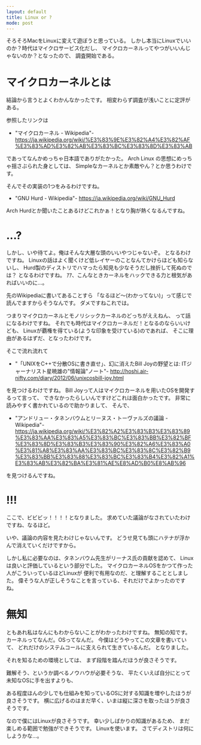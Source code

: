 ```yaml
---
layout: default
title: Linux or ?
mode: post
---
```

<!--readmore-->

そろそろMacをLinuxに変えて遊ぼうと思っている。
しかし本当にLinuxでいいのか？時代はマイクロサービス化だし、
マイクロカーネルってやつがいいんじゃないのか？となったので、
調査開始である。

# マイクロカーネルとは

結論から言うとよくわかんなかったです。
相変わらず調査が浅いことに定評がある。

参照したリンクは

- "マイクロカーネル - Wikipedia"- https://ja.wikipedia.org/wiki/%E3%83%9E%E3%82%A4%E3%82%AF%E3%83%AD%E3%82%AB%E3%83%BC%E3%83%8D%E3%83%AB

であってなんかめっちゃ日本語でありがたかった。
Arch Linux の思想にめっちゃ揺さぶられた身としては、
Simpleなカーネルとか素敵やん？とか思うわけです。

そんでその実装の1つをみるわけですね。

- "GNU Hurd - Wikipedia"- https://ja.wikipedia.org/wiki/GNU_Hurd

Arch Hurdとか聞いたことあるけどこれかぁ！となり胸が熱くなるんですね。

# ...?

しかし、いや待てよ。俺はそんな大層な頭のいいやつじゃないぞ。
となるわけですね。
Linuxの話はよく聞くけど低レイヤーのことなんてかけらほども知らないし、
Hurd製のディストリでハマったら知見も少なそうだし挫折して死ぬのでは？
となるわけですね。
ｱｱ、こんなときカーネルをハックできる力と根気があればいいのに...。

先のWikipediaに書いてあることすら
「なるほど〜(わかってない)」って感じで読んでますからそうなんです。
ダメですねこれでは。

つまりマイクロカーネルとモノリシックカーネルのどっちがええねん、
って話になるわけですね。
それでも時代はマイクロカーネルだ！となるのならいいけども、
Linuxが覇権を得ている(ような印象を受けている)のであれば、
そこに理由があるはずだ、となったわけです。

そこで流れ流れて

- "「UNIXをC++で分散OSに書き直せ」、幻に消えたBill Joyの野望とは: ITジャーナリスト星暁雄の"情報論"ノート"- http://hoshi.air-nifty.com/diary/2012/06/unixcosbill-joy.html

を見つけるわけですね。
Bill Joyって人はマイクロカーネルを用いたOSを開発するって言って、
できなかったらしいんですけどこれは面白かったです。
非常に読みやすく書かれているので助かりまして、
そんで、

- "アンドリュー・タネンバウムとリーヌス・トーヴァルズの議論 - Wikipedia"- https://ja.wikipedia.org/wiki/%E3%82%A2%E3%83%B3%E3%83%89%E3%83%AA%E3%83%A5%E3%83%BC%E3%83%BB%E3%82%BF%E3%83%8D%E3%83%B3%E3%83%90%E3%82%A6%E3%83%A0%E3%81%A8%E3%83%AA%E3%83%BC%E3%83%8C%E3%82%B9%E3%83%BB%E3%83%88%E3%83%BC%E3%83%B4%E3%82%A1%E3%83%AB%E3%82%BA%E3%81%AE%E8%AD%B0%E8%AB%96

を見つけるんですね。

# !!!

ここで、ビビビッ！！！！となりました。
求めていた議論がなされていたわけですね、なるほど。

いや、議論の内容を見たわけじゃないんです。
どうせ見ても頭にハテナが浮かんで消えていくだけですから。

しかし私に必要なのは、タネンバウム先生がリーナス氏の貢献を認めて、
Linuxは良いと評価しているという部分でした。
マイクロカーネルOSをかつて作った人がこういっているほどLinuxが
便利で有用なのだ、と理解することとしました。
偉そうな人が正しそうなことを言っている、それだけでよかったのですね。

# 無知

ともあれ私はなんにもわからないことがわかったわけですね。
無知の知です。カーネルってなんだ。OSってなんだ。
今僕はどうやってこの文章を書いていて、
どれだけのシステムコールに支えられて生きているんだ。
となりました。

それを知るための環境としては、
まず段階を踏んだほうが良さそうです。

難解そう、というか調べるノウハウが必要そうな、
平たくいえば自分にとって未知なOSに手を出すよりも、

ある程度ほんの少しでも仕組みを知っているOSに対する知識を増やしたほうが良さそうです。
横に広げるのはまだ早く、いまは縦に深さを取ったほうが良さそうです。

なので僕にはLinuxが良さそうです。
幸い少しばかりの知識があるため、
まだ楽しめる範囲で勉強ができそうです。
Linuxを使います。
さてディストリは何にしようかな...。


